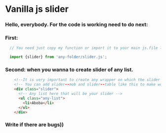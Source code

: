 # Vanilla js slider

### Hello, everybody. For the code is working need to do next:
### First:
```js
  // You need just copy my function or import it to your main js.file like this:

  import {slider} from 'any-folder/slider.js';
```

### Second: when you wanna to create slider of any list.
```html
    <!--It is very important to create any wrapper on which the slider will hang.-->
    <!-- You can add slider--mob and slider--table like this to make work only for mob or table -->
    <div class="slider"> 
      <!-- Any list here that will be your slider -->
      <ul class="any-list">
        <li>Aboba</li>
      </ul>
    </div>
```

### Write if there are bugs))